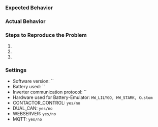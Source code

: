 ### Expected Behavior

<!-- Write what should happen -->

### Actual Behavior

<!-- Write what DID happen. Try to include serial logs, if possible. -->

### Steps to Reproduce the Problem

<!-- Write some steps of how to reproduce the problem. -->

1.
1.
1.

### Settings

<!-- Please fill in the settings used below from USER_SETTINGS.h, as it will help with diagnosis. -->

- Software version: ``
- Battery used: ``
- Inverter communication protocol: ``
- Hardware used for Battery-Emulator: `HW_LILYGO, HW_STARK, Custom`
- CONTACTOR_CONTROL: `yes/no`
- DUAL_CAN: `yes/no`
- WEBSERVER: `yes/no`
- MQTT: `yes/no`
